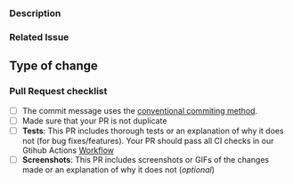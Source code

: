 ### Description
<!-- Please include a summary of the changes and the related issue. Please also include relevant motivation and context. List any dependencies that are required for this change. -->

### Related Issue
<!--- This project only accepts pull requests related to open issues -->
<!--- If suggesting a new feature or change, please discuss it in an issue first -->
<!--- If fixing a bug, there should be an issue describing it with steps to reproduce -->
<!--- Please link to the issue here: -->

## Type of change 
<!--- Is this a bug fix, adding a feature... -->

### Pull Request checklist
<!-- Before submitting the PR, please address each item. Use [x] to check the boxes -->
- [ ] The commit message uses the [conventional commiting method][conv-commits].
- [ ] Made sure that your PR is not duplicate
- [ ] **Tests**: This PR includes thorough tests or an explanation of why it does not (for bug fixes/features). Your PR should pass all CI checks in our Gtihub Actions [Workflow](https://github.com/Pool-Of-Tears/GreenStash/actions)
- [ ] **Screenshots**: This PR includes screenshots or GIFs of the changes made or an explanation of why it does not (*optional*)

[conv-commits]:https://kapeli.com/cheat_sheets/Conventional_Commits.docset/Contents/Resources/Documents/index